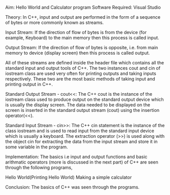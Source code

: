 Aim: Hello World and Calculator program
Software Required:
Visual Studio

Theory:
In C++, input and output are performed in the form of a sequence of bytes or more commonly known as streams.

Input Stream: If the direction of flow of bytes is from the device (for example, Keyboard) to the main memory then this process is called input.

Output Stream: If the direction of flow of bytes is opposite, i.e. from main memory to device (display screen) then this process is called output.

All of these streams are defined inside the header file which contains all the standard input and output tools of C++. The two instances cout and cin of iostream class are used very often for printing outputs and taking inputs respectively. These two are the most basic methods of taking input and printing output in C++.

Standard Output Stream - cout<<: The C++ cout is the instance of the iostream class used to produce output on the standard output device which is usually the display screen. The data needed to be displayed on the screen is inserted in the standard output stream (cout) using the insertion operator(<<).

Standard Input Stream - cin>>: The C++ cin statement is the instance of the class iostream and is used to read input from the standard input device which is usually a keyboard. The extraction operator (>>) is used along with the object cin for extracting the data from the input stream and store it in some variable in the program.

Implementation:
The basics i.e input and output functions and basic arithmatic operators (more is discussed in the next part) of C++ are seen through the following programs,

Hello World(Printing Hello World)
Making a simple calculator

Conclusion:
The basics of C++ was seen through the programs.
